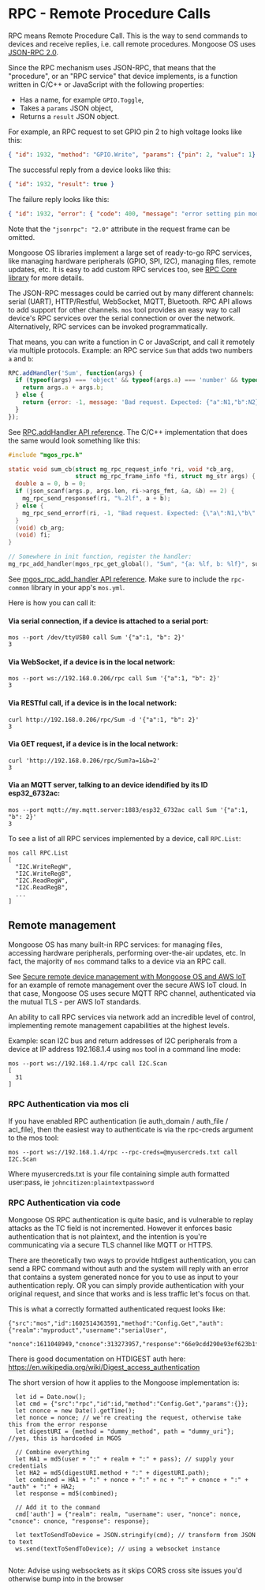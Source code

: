 # RPC - Remote Procedure Calls

RPC means Remote Procedure Call. This is the way to send commands to devices
and receive replies, i.e. call remote procedures.
Mongoose OS uses
[JSON-RPC 2.0](https://en.wikipedia.org/wiki/JSON-RPC).

Since the RPC mechanism uses JSON-RPC, that means that the "procedure",
or an "RPC service" that device implements, is a function written in C/C++
or JavaScript with the following properties:

- Has a name, for example `GPIO.Toggle`,
- Takes a `params` JSON object,
- Returns a `result` JSON object.

For example, an RPC request to set GPIO pin 2 to high voltage looks like this:

```json
{ "id": 1932, "method": "GPIO.Write", "params": {"pin": 2, "value": 1} }
```

The successful reply from a device looks like this:

```json
{ "id": 1932, "result": true }
```

The failure reply looks like this:

```json
{ "id": 1932, "error": { "code": 400, "message": "error setting pin mode"} }
```

Note that the `"jsonrpc": "2.0"` attribute in the request frame can be omitted.

Mongoose OS libraries implement a large set of ready-to-go RPC services,
like managing hardware peripherals (GPIO, SPI, I2C), managing files,
remote updates, etc. It is easy to add custom RPC services too,
see [RPC Core library](../api/rpc/rpc-common.md) for more details.

The JSON-RPC messages could be carried out by many different channels:
serial (UART), HTTP/Restful, WebSocket, MQTT, Bluetooth. RPC API allows
to add support for other channels. `mos` tool provides an easy way to call
device's RPC services over the serial connection or over the network.
Alternatively, RPC services can be invoked programmatically.

That means, you can write a function in C or JavaScript,
and call it remotely via multiple protocols. Example: 
an RPC service `Sum` that adds two numbers `a` and `b`:

```javascript
RPC.addHandler('Sum', function(args) {
  if (typeof(args) === 'object' && typeof(args.a) === 'number' && typeof(args.b) === 'number') {
    return args.a + args.b;
  } else {
    return {error: -1, message: 'Bad request. Expected: {"a":N1,"b":N2}'};
  }
});
```

See [RPC.addHandler API reference](../api/rpc/rpc-common.md#rpc-addhandler).
The C/C++ implementation that does the same would look something like this:

```c
#include "mgos_rpc.h"

static void sum_cb(struct mg_rpc_request_info *ri, void *cb_arg,
                   struct mg_rpc_frame_info *fi, struct mg_str args) {
  double a = 0, b = 0;
  if (json_scanf(args.p, args.len, ri->args_fmt, &a, &b) == 2) {
    mg_rpc_send_responsef(ri, "%.2lf", a + b);
  } else {
    mg_rpc_send_errorf(ri, -1, "Bad request. Expected: {\"a\":N1,\"b\":N2}");
  }
  (void) cb_arg;
  (void) fi;
}

// Somewhere in init function, register the handler:
mg_rpc_add_handler(mgos_rpc_get_global(), "Sum", "{a: %lf, b: %lf}", sum_cb, NULL);
```

See [mgos_rpc_add_handler API reference](../api/rpc/rpc-common.md#mgos_rpc_add_handler). Make sure to
include the `rpc-common` library in your app's `mos.yml`.

Here is how you can call it:

#### Via serial connection, if a device is attached to a serial port:
<pre class="command-line language-bash" data-user="chris" data-host="localhost" data-output="2"><code>mos --port /dev/ttyUSB0 call Sum '{"a":1, "b": 2}'
3</code></pre>

#### Via WebSocket, if a device is in the local network:
<pre class="command-line language-bash" data-user="chris" data-host="localhost" data-output="2"><code>mos --port ws://192.168.0.206/rpc call Sum '{"a":1, "b": 2}'
3</code></pre>

#### Via RESTful call, if a device is in the local network:
<pre class="command-line language-bash" data-user="chris" data-host="localhost" data-output="2"><code>curl http://192.168.0.206/rpc/Sum -d '{"a":1, "b": 2}'
3</code></pre>

#### Via GET request, if a device is in the local network:
<pre class="command-line language-bash" data-user="chris" data-host="localhost" data-output="2"><code>curl 'http://192.168.0.206/rpc/Sum?a=1&b=2' 
3</code></pre>

#### Via an MQTT server, talking to an device idendified by its ID esp32_6732ac:
<pre class="command-line language-bash" data-user="chris" data-host="localhost" data-output="2"><code>mos --port mqtt://my.mqtt.server:1883/esp32_6732ac call Sum '{"a":1, "b": 2}'
3</code></pre>

To see a list of all RPC services implemented by a device, call `RPC.List`:

<pre class="command-line language-bash" data-user="chris" data-host="localhost" data-output="2-100"><code>mos call RPC.List
[
  "I2C.WriteRegW",
  "I2C.WriteRegB",
  "I2C.ReadRegW",
  "I2C.ReadRegB",
  ...
]</code></pre>


## Remote management

Mongoose OS has many built-in RPC services: for managing files, accessing
hardware peripherals, performing over-the-air updates, etc. In fact,
the majority of `mos` command talks to a device via an RPC call.

See [Secure remote device management with Mongoose OS and AWS IoT](https://mongoose-os.com/blog/secure-remote-device-management-with-mongoose-os-and-aws-iot-for-esp32-esp8266-ti-cc3200-stm32/)
for an example of remote management over the secure AWS IoT cloud. In that
case, Mongoose OS uses secure MQTT RPC channel, authenticated via the
mutual TLS - per AWS IoT standards.

An ability to call RPC services via network add an incredible level of
control, implementing remote management capabilities at the highest levels.

Example: scan I2C bus and return addresses of I2C peripherals from a device
at IP address 192.168.1.4 using `mos` tool in a command line mode:

<pre class="command-line language-bash" data-user="chris" data-host="localhost" data-output="2-100"><code>mos --port ws://192.168.1.4/rpc call I2C.Scan
[
  31
]</code></pre>

### RPC Authentication via mos cli

If you have enabled RPC authentication (ie auth_domain / auth_file / acl_file), then the easiest way to authenticate is via the rpc-creds argument to the mos tool:
<pre class="command-line language-bash" data-user="chris" data-host="localhost" data-output="2-100"><code>mos --port ws://192.168.1.4/rpc --rpc-creds=@myusercreds.txt call I2C.Scan
</code></pre>
Where myusercreds.txt is your file containing simple auth formatted user:pass, ie ```johncitizen:plaintextpassword```

### RPC Authentication via code

Mongoose OS RPC authentication is quite basic, and is vulnerable to replay attacks as the TC field is not incremented. However it enforces basic authentication that is not plaintext, and the intention is you're communicating via a secure TLS channel like MQTT or HTTPS.

There are theoretically two ways to provide htdigest authentication, you can send a RPC command without auth and the system will reply with an error that contains a system generated nonce for you to use as input to your authentication reply. OR you can simply provide authentication with your original request, and since that works and is less traffic let's focus on that.

This is what a correctly formatted authenticated request looks like:
```
{"src":"mos","id":1602514363591,"method":"Config.Get","auth":{"realm":"myproduct","username":"serialUser",
    "nonce":1611048949,"cnonce":313273957,"response":"66e9cdd290e93ef623b1f415f10e62a7"}
```

There is good documentation on HTDIGEST auth here: https://en.wikipedia.org/wiki/Digest_access_authentication

The short version of how it applies to the Mongoose implementation is:
```
  let id = Date.now();
  let cmd = {"src":"rpc","id":id,"method":"Config.Get","params":{}};
  let cnonce = new Date().getTime(); 
  let nonce = nonce; // we're creating the request, otherwise take this from the error response
  let digestURI = {method = "dummy_method", path = "dummy_uri"}; //yes, this is hardcoded in MGOS 

  // Combine everything
  let HA1 = md5(user + ":" + realm + ":" + pass); // supply your credentials
  let HA2 = md5(digestURI.method + ":" + digestURI.path);
  let combined = HA1 + ":" + nonce + ":" + nc + ":" + cnonce + ":" + "auth" + ":" + HA2;
  let response = md5(combined);
  
  // Add it to the command
  cmd['auth'] = {"realm": realm, "username": user, "nonce": nonce, "cnonce": cnonce, "response": response};
  
  let textToSendToDevice = JSON.stringify(cmd); // transform from JSON to text
  ws.send(textToSendToDevice); // using a websocket instance 
  
```
Note: Advise using websockets as it skips CORS cross site issues you'd otherwise bump into in the browser


